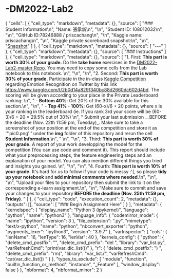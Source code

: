 # -DM2022-Lab2
{
 "cells": [
  {
   "cell_type": "markdown",
   "metadata": {},
   "source": [
    "### Student Information\n",
    "Name: 張承新\n",
    "\n",
    "Student ID: 108012032\n",
    "\n",
    "GitHub ID:78246888 / priscachang\n",
    "\n",
    "Kaggle name: priscachang\n",
    "\n",
    "Kaggle private scoreboard snapshot:\n",
    "\n",
    "[Snapshot](img/pic0.png)"
   ]
  },
  {
   "cell_type": "markdown",
   "metadata": {},
   "source": [
    "---"
   ]
  },
  {
   "cell_type": "markdown",
   "metadata": {},
   "source": [
    "### Instructions"
   ]
  },
  {
   "cell_type": "markdown",
   "metadata": {},
   "source": [
    "1. First: __This part is worth 30% of your grade.__ Do the **take home** exercises in the [DM2022-Lab2-master Repo](https://github.com/keziatamus/DM2022-Lab2-Master). You may need to copy some cells from the Lab notebook to this notebook. \n",
    "\n",
    "\n",
    "2. Second: __This part is worth 30% of your grade.__ Participate in the in-class [Kaggle Competition](https://www.kaggle.com/competitions/dm2022-isa5810-lab2-homework) regarding Emotion Recognition on Twitter by this link https://www.kaggle.com/t/2b0d14a829f340bc88d2660dc602d4bd. The scoring will be given according to your place in the Private Leaderboard ranking: \n",
    "    - **Bottom 40%**: Get 20% of the 30% available for this section.\n",
    "\n",
    "    - **Top 41% - 100%**: Get (60-x)/6 + 20 points, where x is your ranking in the leaderboard (ie. If you rank 3rd your score will be (60-3)/6 + 20 = 29.5% out of 30%)   \n",
    "    Submit your last submission __BEFORE the deadline (Nov. 22th 11:59 pm, Tuesday)_. Make sure to take a screenshot of your position at the end of the competition and store it as '''pic0.png''' under the **img** folder of this repository and rerun the cell **Student Information**.\n",
    "    \n",
    "\n",
    "3. Third: __This part is worth 30% of your grade.__ A report of your work developping the model for the competition (You can use code and comment it). This report should include what your preprocessing steps, the feature engineering steps and an explanation of your model. You can also mention different things you tried and insights you gained. \n",
    "\n",
    "\n",
    "4. Fourth: __This part is worth 10% of your grade.__ It's hard for us to follow if your code is messy :'(, so please **tidy up your notebook** and **add minimal comments where needed**.\n",
    "\n",
    "\n",
    "Upload your files to your repository then submit the link to it on the corresponding e-learn assignment.\n",
    "\n",
    "Make sure to commit and save your changes to your repository __BEFORE the deadline (Nov. 25th 11:59 pm, Friday)__. "
   ]
  },
  {
   "cell_type": "code",
   "execution_count": 2,
   "metadata": {},
   "outputs": [],
   "source": [
    "### Begin Assignment Here"
   ]
  }
 ],
 "metadata": {
  "kernelspec": {
   "display_name": "Python 3 (ipykernel)",
   "language": "python",
   "name": "python3"
  },
  "language_info": {
   "codemirror_mode": {
    "name": "ipython",
    "version": 3
   },
   "file_extension": ".py",
   "mimetype": "text/x-python",
   "name": "python",
   "nbconvert_exporter": "python",
   "pygments_lexer": "ipython3",
   "version": "3.9.7"
  },
  "varInspector": {
   "cols": {
    "lenName": 16,
    "lenType": 16,
    "lenVar": 40
   },
   "kernels_config": {
    "python": {
     "delete_cmd_postfix": "",
     "delete_cmd_prefix": "del ",
     "library": "var_list.py",
     "varRefreshCmd": "print(var_dic_list())"
    },
    "r": {
     "delete_cmd_postfix": ") ",
     "delete_cmd_prefix": "rm(",
     "library": "var_list.r",
     "varRefreshCmd": "cat(var_dic_list()) "
    }
   },
   "types_to_exclude": [
    "module",
    "function",
    "builtin_function_or_method",
    "instance",
    "_Feature"
   ],
   "window_display": false
  }
 },
 "nbformat": 4,
 "nbformat_minor": 2
}

